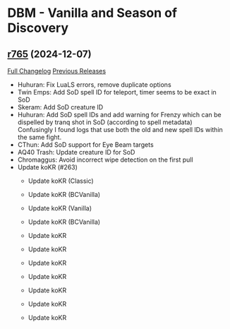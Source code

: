 # DBM - Vanilla and Season of Discovery

## [r765](https://github.com/DeadlyBossMods/DBM-Vanilla/tree/r765) (2024-12-07)
[Full Changelog](https://github.com/DeadlyBossMods/DBM-Vanilla/compare/r764...r765) [Previous Releases](https://github.com/DeadlyBossMods/DBM-Vanilla/releases)

- Huhuran: Fix LuaLS errors, remove duplicate options  
- Twin Emps: Add SoD spell ID for teleport, timer seems to be exact in SoD  
- Skeram: Add SoD creature ID  
- Huhuran: Add SoD spell IDs and add warning for Frenzy which can be dispelled by tranq shot in SoD (according to spell metadata)  
    Confusingly I found logs that use both the old and new spell IDs within the same fight.  
- CThun: Add SoD support for Eye Beam targets  
- AQ40 Trash: Update creature ID for SoD  
- Chromaggus: Avoid incorrect wipe detection on the first pull  
- Update koKR (#263)  
    * Update koKR (Classic)  
    * Update koKR (BCVanilla)  
    * Update koKR (Vanilla)  
    * Update koKR (BCVanilla)  
    * Update koKR  
    * Update koKR  
    * Update koKR  
    * Update koKR  
    * Update koKR  
    * Update koKR  
    * Update koKR  
